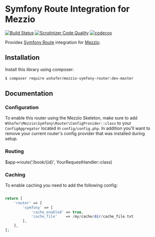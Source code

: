 
# Symfony Route Integration for Mezzio

[![Build Status](https://travis-ci.org/wshafer/mezzio-symfony-router.svg?branch=master)](https://travis-ci.org/wshafer/mezzio-symfony-router)
[![Scrutinizer Code Quality](https://scrutinizer-ci.com/g/wshafer/mezzio-symfony-router/badges/quality-score.png?b=master)](https://scrutinizer-ci.com/g/wshafer/mezzio-symfony-router/?branch=master)
[![codecov](https://codecov.io/gh/wshafer/mezzio-symfony-router/branch/master/graph/badge.svg)](https://codecov.io/gh/wshafer/mezzio-symfony-router)

Provides [Symfony Route](https://symfony.com/doc/current/routing.html) integration for
[Mezzio](https://github.com/mezzio/mezzio).

## Installation

Install this library using composer:

```bash
$ composer require wshafer/mezzio-symfony-router:dev-master
```

## Documentation

### Configuration

To enable this router using the Mezzio Skeleton, make sure to add
`WShafer\Mezzio\Symfony\Router\ConfigProvider::class` to your `ConfigAggregator`
located in `config/config.php`.  In addition you'll want to remove
your current router's config provider that was installed during setup.


### Routing
$app->route('/book/{id}', YourRequestHandler::class)


### Caching
To enable caching you need to add the following
config:

```php

return [
    'router' => [
        'symfony' => [
            'cache_enabled' => true,
            'cache_file'    => /my/cache/dir/cache_file.txt
        ],
    ],
];
```
